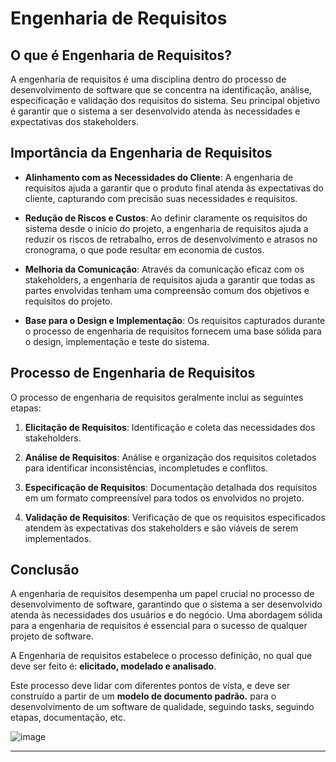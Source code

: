 # Engenharia de Requisitos

## O que é Engenharia de Requisitos?

A engenharia de requisitos é uma disciplina dentro do processo de desenvolvimento de software que se concentra na identificação, análise, especificação e validação dos requisitos do sistema. Seu principal objetivo é garantir que o sistema a ser desenvolvido atenda às necessidades e expectativas dos stakeholders.

## Importância da Engenharia de Requisitos

- **Alinhamento com as Necessidades do Cliente**: A engenharia de requisitos ajuda a garantir que o produto final atenda às expectativas do cliente, capturando com precisão suas necessidades e requisitos.

- **Redução de Riscos e Custos**: Ao definir claramente os requisitos do sistema desde o início do projeto, a engenharia de requisitos ajuda a reduzir os riscos de retrabalho, erros de desenvolvimento e atrasos no cronograma, o que pode resultar em economia de custos.

- **Melhoria da Comunicação**: Através da comunicação eficaz com os stakeholders, a engenharia de requisitos ajuda a garantir que todas as partes envolvidas tenham uma compreensão comum dos objetivos e requisitos do projeto.

- **Base para o Design e Implementação**: Os requisitos capturados durante o processo de engenharia de requisitos fornecem uma base sólida para o design, implementação e teste do sistema.

## Processo de Engenharia de Requisitos

O processo de engenharia de requisitos geralmente inclui as seguintes etapas:

1. **Elicitação de Requisitos**: Identificação e coleta das necessidades dos stakeholders.
   
2. **Análise de Requisitos**: Análise e organização dos requisitos coletados para identificar inconsistências, incompletudes e conflitos.

3. **Especificação de Requisitos**: Documentação detalhada dos requisitos em um formato compreensível para todos os envolvidos no projeto.

4. **Validação de Requisitos**: Verificação de que os requisitos especificados atendem às expectativas dos stakeholders e são viáveis ​​de serem implementados.

## Conclusão

A engenharia de requisitos desempenha um papel crucial no processo de desenvolvimento de software, garantindo que o sistema a ser desenvolvido atenda às necessidades dos usuários e do negócio. Uma abordagem sólida para a engenharia de requisitos é essencial para o sucesso de qualquer projeto de software.

A Engenharia de requisitos estabelece o processo definição, no qual que deve ser feito é: **elicitado, modelado e analisado**. 

Este processo deve lidar com diferentes pontos de vista, e  deve ser construído a partir de um **modelo de documento padrão.**
para o desenvolvimento de um software de qualidade, seguindo tasks, seguindo etapas, documentação, etc.

![image](https://github.com/JoaoIto/Sistemas-De-Informacao/assets/78181193/e2259bbe-a533-4fef-bbfa-9b74fa76a3f5)

---
